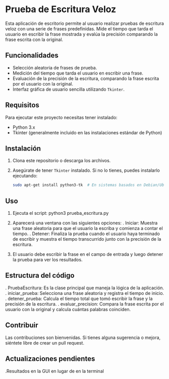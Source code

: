 # Prueba de Escritura Veloz

Esta aplicación de escritorio permite al usuario realizar pruebas de escritura veloz con una serie de frases predefinidas. Mide el tiempo que tarda el usuario en escribir la frase mostrada y evalúa la precisión comparando la frase escrita con la original.

## Funcionalidades

- Selección aleatoria de frases de prueba.
- Medición del tiempo que tarda el usuario en escribir una frase.
- Evaluación de la precisión de la escritura, comparando la frase escrita por el usuario con la original.
- Interfaz gráfica de usuario sencilla utilizando `Tkinter`.

## Requisitos

Para ejecutar este proyecto necesitas tener instalado:

- Python 3.x
- Tkinter (generalmente incluido en las instalaciones estándar de Python)

## Instalación

1. Clona este repositorio o descarga los archivos.
2. Asegúrate de tener `Tkinter` instalado. Si no lo tienes, puedes instalarlo ejecutando:

   ```bash
   sudo apt-get install python3-tk  # En sistemas basados en Debian/Ubuntu
   ```

## Uso

1. Ejecuta el script:
python3 prueba_escritura.py

2. Aparecerá una ventana con las siguientes opciones:
   . Iniciar: Muestra una frase aleatoria para que el usuario la escriba y comienza a contar el tiempo.
   . Detener: Finaliza la prueba cuando el usuario haya terminado de escribir y muestra el tiempo transcurrido junto con la precisión de la escritura.
3. El usuario debe escribir la frase en el campo de entrada y luego detener la prueba para ver los resultados.

## Estructura del código
. PruebaEscritura: Es la clase principal que maneja la lógica de la aplicación.
. iniciar_prueba: Selecciona una frase aleatoria y registra el tiempo de inicio.
. detener_prueba: Calcula el tiempo total que tomó escribir la frase y la precisión de la escritura.
. evaluar_precision: Compara la frase escrita por el usuario con la original y calcula cuántas palabras coinciden.

## Contribuir
Las contribuciones son bienvenidas. Si tienes alguna sugerencia o mejora, siéntete libre de crear un pull request.


## Actualizaciones pendientes
.Resultados en la GUI en lugar de en la terminal
